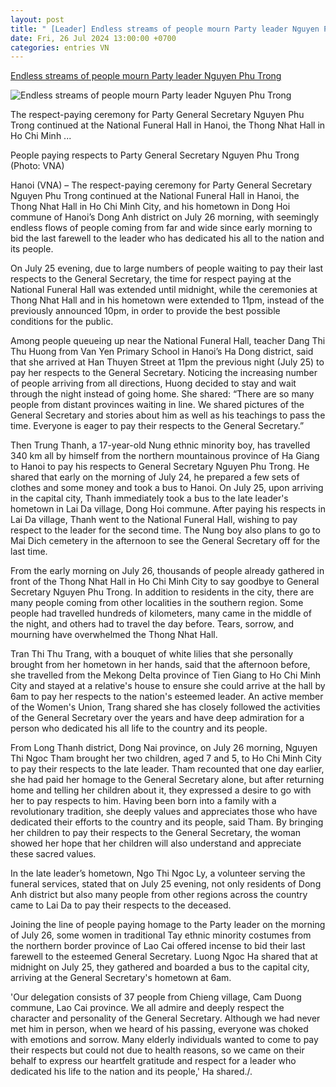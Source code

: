 ```yaml
---
layout: post
title: " [Leader] Endless streams of people mourn Party leader Nguyen Phu Trong"
date: Fri, 26 Jul 2024 13:00:00 +0700
categories: entries VN
---
```

[Endless streams of people mourn Party leader Nguyen Phu Trong](https://en.vietnamplus.vn/endless-streams-of-people-mourn-party-leader-nguyen-phu-trong-post290867.vnp)

![Endless streams of people mourn Party leader Nguyen Phu Trong](https://imagev3-lang.vietnamplus.vn/1200x630/Uploaded/2024/fsmap/2024_07_26/nguyen-phu-trong-4-4627.jpg.webp)

The respect-paying ceremony for Party General Secretary Nguyen Phu Trong continued at the National Funeral Hall in Hanoi, the Thong Nhat Hall in Ho Chi Minh ...

People paying respects to Party General Secretary Nguyen Phu Trong (Photo: VNA)

Hanoi (VNA) – The respect-paying ceremony for Party General Secretary Nguyen Phu Trong continued at the National Funeral Hall in Hanoi, the Thong Nhat Hall in Ho Chi Minh City, and his hometown in Dong Hoi commune of Hanoi’s Dong Anh district on July 26 morning, with seemingly endless flows of people coming from far and wide since early morning to bid the last farewell to the leader who has dedicated his all to the nation and its people.



On July 25 evening, due to large numbers of people waiting to pay their last respects to the General Secretary, the time for respect paying at the National Funeral Hall was extended until midnight, while the ceremonies at Thong Nhat Hall and in his hometown were extended to 11pm, instead of the previously announced 10pm, in order to provide the best possible conditions for the public.



Among people queueing up near the National Funeral Hall, teacher Dang Thi Thu Huong from Van Yen Primary School in Hanoi’s Ha Dong district, said that she arrived at Han Thuyen Street at 11pm the previous night (July 25) to pay her respects to the General Secretary. Noticing the increasing number of people arriving from all directions, Huong decided to stay and wait through the night instead of going home. She shared: “There are so many people from distant provinces waiting in line. We shared pictures of the General Secretary and stories about him as well as his teachings to pass the time. Everyone is eager to pay their respects to the General Secretary.”



Then Trung Thanh, a 17-year-old Nung ethnic minority boy, has travelled 340 km all by himself from the northern mountainous province of Ha Giang to Hanoi to pay his respects to General Secretary Nguyen Phu Trong. He shared that early on the morning of July 24, he prepared a few sets of clothes and some money and took a bus to Hanoi. On July 25, upon arriving in the capital city, Thanh immediately took a bus to the late leader's hometown in Lai Da village, Dong Hoi commune. After paying his respects in Lai Da village, Thanh went to the National Funeral Hall, wishing to pay respect to the leader for the second time. The Nung boy also plans to go to Mai Dich cemetery in the afternoon to see the General Secretary off for the last time.



From the early morning on July 26, thousands of people already gathered in front of the Thong Nhat Hall in Ho Chi Minh City to say goodbye to General Secretary Nguyen Phu Trong. In addition to residents in the city, there are many people coming from other localities in the southern region. Some people had travelled hundreds of kilometers, many came in the middle of the night, and others had to travel the day before. Tears, sorrow, and mourning have overwhelmed the Thong Nhat Hall.



Tran Thi Thu Trang, with a bouquet of white lilies that she personally brought from her hometown in her hands, said that the afternoon before, she travelled from the Mekong Delta province of Tien Giang to Ho Chi Minh City and stayed at a relative's house to ensure she could arrive at the hall by 6am to pay her respects to the nation's esteemed leader. An active member of the Women's Union, Trang shared she has closely followed the activities of the General Secretary over the years and have deep admiration for a person who dedicated his all life to the country and its people.



From Long Thanh district, Dong Nai province, on July 26 morning, Nguyen Thi Ngoc Tham brought her two children, aged 7 and 5, to Ho Chi Minh City to pay their respects to the late leader. Tham recounted that one day earlier, she had paid her homage to the General Secretary alone, but after returning home and telling her children about it, they expressed a desire to go with her to pay respects to him. Having been born into a family with a revolutionary tradition, she deeply values and appreciates those who have dedicated their efforts to the country and its people, said Tham. By bringing her children to pay their respects to the General Secretary, the woman showed her hope that her children will also understand and appreciate these sacred values.



In the late leader’s hometown, Ngo Thi Ngoc Ly, a volunteer serving the funeral services, stated that on July 25 evening, not only residents of Dong Anh district but also many people from other regions across the country came to Lai Da to pay their respects to the deceased.



Joining the line of people paying homage to the Party leader on the morning of July 26, some women in traditional Tay ethnic minority costumes from the northern border province of Lao Cai offered incense to bid their last farewell to the esteemed General Secretary. Luong Ngoc Ha shared that at midnight on July 25, they gathered and boarded a bus to the capital city, arriving at the General Secretary's hometown at 6am.



'Our delegation consists of 37 people from Chieng village, Cam Duong commune, Lao Cai province. We all admire and deeply respect the character and personality of the General Secretary. Although we had never met him in person, when we heard of his passing, everyone was choked with emotions and sorrow. Many elderly individuals wanted to come to pay their respects but could not due to health reasons, so we came on their behalf to express our heartfelt gratitude and respect for a leader who dedicated his life to the nation and its people,' Ha shared./.

